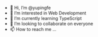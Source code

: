 - 👋 Hi, I’m @yupingfe
- 👀 I’m interested in Web Development
- 🌱 I’m currently learning TypeScript
- 💞️ I’m looking to collaborate on everyone
- 📫 How to reach me ...

<!---
yupingfe/yupingfe is a ✨ special ✨ repository because its `README.md` (this file) appears on your GitHub profile.
You can click the Preview link to take a look at your changes.
--->
